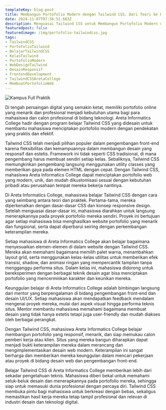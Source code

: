 ```yaml
---
templateKey: blog-post
title: ​Membangun Portofolio Modern dengan Tailwind CSS. Dari Teori ke Praktek di Areta Informatics College
date: 2024-11-07T07:56:51.683Z
description: Menguasai Tailwind CSS untuk Membangun Portofolio Modern di Areta Informatics College. Pendekatan Praktis untuk Membekali Mahasiswa dengan Keterampilan Desain Web yang Menonjol di Era Digital.
featuredpost: false
featuredimage: /img/portofolio-tailwindcss.jpg
tags:
- ​TailwindCSS 
- PortofolioTailwind 
- BelajarTailwindCSS 
- KelasTailwind 
- PortofolioModern 
- WebDesignTailwind 
- DesainResponsif 
- FrontendDevelopment 
- TailwindCSSAretaCollege 
- MembuatPortofolioWeb
---
```


![Kampus Full Praktik](/img/portofolio-tailwindcss.jpg "Kampus Full Praktik")

Di tengah persaingan digital yang semakin ketat, memiliki portofolio online yang menarik dan profesional menjadi kebutuhan utama bagi para mahasiswa dan calon profesional di bidang teknologi. Areta Informatics College hadir dengan program belajar Tailwind CSS yang didesain untuk membantu mahasiswa menciptakan portofolio modern dengan pendekatan yang praktis dan efektif.

Tailwind CSS telah menjadi pilihan populer dalam pengembangan front-end karena fleksibilitas dan kemampuannya dalam membangun desain yang responsif dan estetis. Framework ini tidak seperti CSS tradisional, di mana pengembang harus membuat sendiri setiap kelas. Sebaliknya, Tailwind CSS memungkinkan pengembang langsung menggunakan utility classes yang memberikan gaya pada elemen HTML dengan cepat. Dengan Tailwind CSS, mahasiswa Areta Informatics College dapat menciptakan portofolio web yang modern, unik, dan mudah dikustomisasi sesuai dengan kebutuhan pribadi atau perusahaan tempat mereka bekerja nantinya.

Di Areta Informatics College, mahasiswa belajar Tailwind CSS dengan cara yang seimbang antara teori dan praktek. Pertama-tama, mereka diperkenalkan dengan dasar-dasar CSS dan konsep responsive design. Setelah menguasai dasar-dasar ini, mahasiswa diarahkan untuk langsung menerapkannya pada proyek portofolio mereka sendiri. Proyek ini bertujuan agar setiap mahasiswa bisa menghasilkan website portofolio yang menarik dan fungsional, serta dapat diperbarui seiring dengan perkembangan keterampilan mereka.

Setiap mahasiswa di Areta Informatics College akan belajar bagaimana menyesuaikan elemen-elemen di dalam website dengan Tailwind CSS. Mereka akan memahami bagaimana memilih palet warna, menambahkan layout grid, serta menggunakan kelas-kelas utilitas untuk memberikan efek transisi, shadow, dan animasi ringan yang mempercantik tampilan tanpa mengganggu performa situs. Dalam kelas ini, mahasiswa didorong untuk bereksperimen dengan berbagai teknik desain agar bisa menciptakan portofolio yang mencerminkan karakter dan keunikan mereka.

Keunggulan belajar di Areta Informatics College adalah bimbingan langsung dari mentor yang berpengalaman di bidang pengembangan front-end dan desain UI/UX. Setiap mahasiswa akan mendapatkan feedback mendalam mengenai proyek mereka, mulai dari aspek visual hingga performa teknis situs. Mentor membantu mahasiswa memahami bagaimana membuat desain yang tidak hanya estetis tetapi juga user-friendly dan mudah diakses oleh berbagai perangkat.

Dengan Tailwind CSS, mahasiswa Areta Informatics College belajar membangun portofolio yang responsif, menarik, dan siap memukau calon pemberi kerja atau klien. Situs yang mereka bangun diharapkan dapat menjadi bukti keterampilan mereka dalam merancang dan mengimplementasikan desain web modern. Keterampilan ini sangat berharga dan memberikan mereka keunggulan dalam mencari pekerjaan atau proyek di bidang desain web dan pengembangan front-end.

Belajar Tailwind CSS di Areta Informatics College memberikan lebih dari sekadar pengetahuan teknis. Mahasiswa diberi bekal untuk memahami seluk-beluk desain dan menerapkannya pada portofolio mereka, sehingga siap untuk memasuki dunia profesional dengan percaya diri. Tailwind CSS membuka pintu bagi mahasiswa untuk berkreasi dengan bebas, sekaligus memastikan hasil kerja mereka tetap tampil profesional dan relevan di industri desain dan teknologi digital.